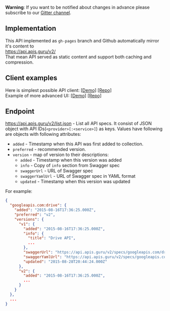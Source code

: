 **Warning**: If you want to be notified about changes in advance please subscribe to our [Gitter channel](https://gitter.im/APIs-guru/api-models).

## Implementation
This API implemented as `gh-pages` branch and Github automatically mirror it's content to<BR> https://api.apis.guru/v2/<BR>
That mean API served as static content and support both caching and compression.<BR>

## Client examples
Here is simplest possible API client: [[Demo]](https://apis.guru/simple-ui) [[Repo]](https://github.com/APIs-guru/simple-ui)<BR>
Example of more advanced UI: [[Demo]](https://apis.guru) [[Repo]](https://github.com/APIs-guru/APIs-guru.github.io)

## Endpoint
https://api.apis.guru/v2/list.json - List all API specs.
It consist of JSON object with API IDs(`<provider>[:<service>]`) as keys.
Values have following are objects with following attributes:
 - `added` - Timestamp when this API was first added to collection.
 - `preferred` - recommended version.
 - `version` - map of version to their descriptions:
    - `added` - Timestamp when this version was added
    - `info` - Copy of `info` section from Swagger spec
    - `swaggerUrl` - URL of Swagger spec
    - `swaggerYamlUrl` - URL of Swagger spec in YAML format
    - `updated` - Timestamp when this version was updated
 
For example:
```json
{
  "googleapis.com:drive": {
    "added": "2015-08-16T17:36:25.000Z",
    "preferred": "v2",
    "versions": {
      "v1": {
        "added": "2015-08-16T17:36:25.000Z",
        "info": {
          "title": "Drive API",
          ...
        },
        "swaggerUrl": "https://api.apis.guru/v2/specs/googleapis.com/drive/v1/swagger.json",
        "swaggerYamlUrl": "https://api.apis.guru/v2/specs/googleapis.com/drive/v1/swagger.yaml",
        "updated": "2015-08-28T20:44:24.000Z"
      },
      "v2": {
        "added": "2015-08-16T17:36:25.000Z",
        ...
      }
    }
  },
  ...
}
```
